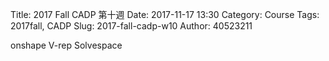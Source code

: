 Title: 2017 Fall CADP 第十週 
Date: 2017-11-17 13:30
Category: Course
Tags: 2017fall, CADP
Slug: 2017-fall-cadp-w10
Author: 40523211

<!-- PELICAN_END_SUMMARY -->

onshape  V-rep Solvespace